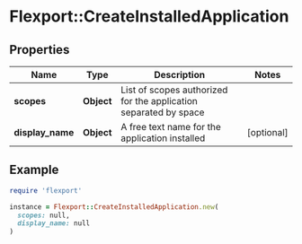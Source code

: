 # Flexport::CreateInstalledApplication

## Properties

| Name | Type | Description | Notes |
| ---- | ---- | ----------- | ----- |
| **scopes** | **Object** | List of scopes authorized for the application separated by space |  |
| **display_name** | **Object** | A free text name for the application installed | [optional] |

## Example

```ruby
require 'flexport'

instance = Flexport::CreateInstalledApplication.new(
  scopes: null,
  display_name: null
)
```

